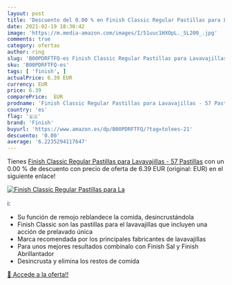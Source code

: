 ```yaml
---
layout: post
title: 'Descuento del 0.00 % en Finish Classic Regular Pastillas para La'
date: 2021-02-19 18:30:42
image: 'https://m.media-amazon.com/images/I/51uuc1HXOpL._SL200_.jpg'
comments: true
category: ofertas
author: ring
slug: 'B00PDRFTFQ-es Finish Classic Regular Pastillas para Lavavajillas - 57...'
sku: 'B00PDRFTFQ-es'
tags: [ 'finish', ]
actualPrice: 6.39 EUR
currency: EUR
price: 6.39
comparePrice:  EUR
prodname: 'Finish Classic Regular Pastillas para Lavavajillas - 57 Pastillas'
country: 'es'
flag: '🇪🇸'
brand: 'Finish'
buyurl: 'https://www.amazon.es/dp/B00PDRFTFQ/?tag=tolees-21'
descuento: '0.00'
average: '6.2235294117647'
---
```


Tienes [Finish Classic Regular Pastillas para Lavavajillas - 57 Pastillas](https://www.amazon.es/dp/B00PDRFTFQ/?tag=tolees-21) con un 0.00 % de descuento con precio de oferta de 6.39 EUR (original:  EUR) en el siguiente enlace!

[![Finish Classic Regular Pastillas para La](https://m.media-amazon.com/images/I/51uuc1HXOpL._SL200_.jpg)](https://www.amazon.es/dp/B00PDRFTFQ/?tag=tolees-21)

ℹ️:

- Su función de remojo reblandece la comida, desincrustándola
- Finish Classic son las pastillas para el lavavajillas que incluyen una acción de prelavado única
- Marca recomendada por los principales fabricantes de lavavajillas
- Para unos mejores resultados combínalo con Finish Sal y Finish Abrillantador
- Desincrusta y elimina los restos de comida

[🛒 Accede a la oferta!!](https://www.amazon.es/dp/B00PDRFTFQ/?tag=tolees-21)
